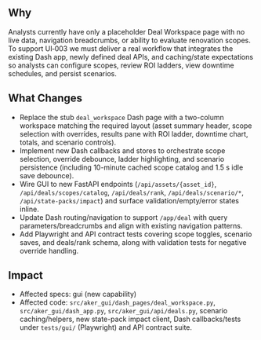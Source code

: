 ## Why
Analysts currently have only a placeholder Deal Workspace page with no live data, navigation breadcrumbs, or ability to evaluate renovation scopes. To support UI‑003 we must deliver a real workflow that integrates the existing Dash app, newly defined deal APIs, and caching/state expectations so analysts can configure scopes, review ROI ladders, view downtime schedules, and persist scenarios.

## What Changes
- Replace the stub `deal_workspace` Dash page with a two-column workspace matching the required layout (asset summary header, scope selection with overrides, results pane with ROI ladder, downtime chart, totals, and scenario controls).
- Implement new Dash callbacks and stores to orchestrate scope selection, override debounce, ladder highlighting, and scenario persistence (including 10-minute cached scope catalog and 1.5 s idle save debounce).
- Wire GUI to new FastAPI endpoints (`/api/assets/{asset_id}`, `/api/deals/scopes/catalog`, `/api/deals/rank`, `/api/deals/scenario/*`, `/api/state-packs/impact`) and surface validation/empty/error states inline.
- Update Dash routing/navigation to support `/app/deal` with query parameters/breadcrumbs and align with existing navigation patterns.
- Add Playwright and API contract tests covering scope toggles, scenario saves, and deals/rank schema, along with validation tests for negative override handling.

## Impact
- Affected specs: gui (new capability)
- Affected code: `src/aker_gui/dash_pages/deal_workspace.py`, `src/aker_gui/dash_app.py`, `src/aker_gui/api/deals.py`, scenario caching/helpers, new state-pack impact client, Dash callbacks/tests under `tests/gui/` (Playwright) and API contract suite.
